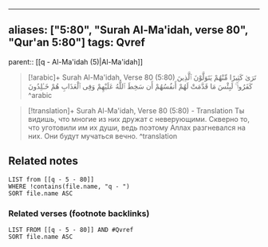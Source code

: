 
---
aliases: ["5:80", "Surah Al-Ma'idah, verse 80", "Qur'an 5:80"]
tags: Qvref
---

parent:: [[q - Al-Ma'idah (5)|Al-Ma'idah]]

> [!arabic]+ Surah Al-Ma'idah, Verse 80 (5:80)
> <span class="quran-arabic">تَرَىٰ كَثِيرًا مِّنْهُمْ يَتَوَلَّوْنَ ٱلَّذِينَ كَفَرُوا۟ ۚ لَبِئْسَ مَا قَدَّمَتْ لَهُمْ أَنفُسُهُمْ أَن سَخِطَ ٱللَّهُ عَلَيْهِمْ وَفِى ٱلْعَذَابِ هُمْ خَـٰلِدُونَ</span>
^arabic

> [!translation]+ Surah Al-Ma'idah, Verse 80 (5:80) - Translation
> Ты видишь, что многие из них дружат с неверующими. Скверно то, что уготовили им их души, ведь поэтому Аллах разгневался на них. Они будут мучаться вечно.
^translation



## Related notes
```dataview
LIST from [[q - 5 - 80]]
WHERE !contains(file.name, "q - ")
SORT file.name ASC
```

### Related verses (footnote backlinks)
```dataview
LIST FROM [[q - 5 - 80]] AND #Qvref
SORT file.name ASC
```

